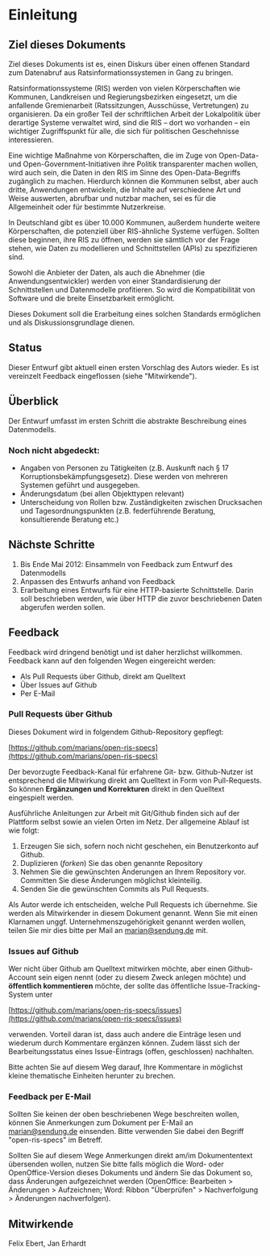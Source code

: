Einleitung
==========

Ziel dieses Dokuments
---------------------

Ziel dieses Dokuments ist es, einen Diskurs über einen offenen Standard zum Datenabruf aus Ratsinformationssystemen in Gang zu bringen.

Ratsinformationssysteme (RIS) werden von vielen Körperschaften wie Kommunen, Landkreisen und Regierungsbezirken eingesetzt, um die anfallende Gremienarbeit (Ratssitzungen, Ausschüsse, Vertretungen) zu organisieren. Da ein großer Teil der schriftlichen Arbeit der Lokalpolitik über derartige Systeme verwaltet wird, sind die RIS – dort wo vorhanden – ein wichtiger Zugriffspunkt für alle, die sich für politischen Geschehnisse interessieren.

Eine wichtige Maßnahme von Körperschaften, die im Zuge von Open-Data- und Open-Government-Initiativen ihre Politik transparenter machen wollen, wird auch sein, die Daten in den RIS im Sinne des Open-Data-Begriffs zugänglich zu machen. Hierdurch können die Kommunen selbst, aber auch dritte, Anwendungen entwickeln, die Inhalte auf verschiedene Art und Weise auswerten, abrufbar und nutzbar machen, sei es für die Allgemeinheit oder für bestimmte Nutzerkreise.

In Deutschland gibt es über 10.000 Kommunen, außerdem hunderte weitere Körperschaften, die potenziell über RIS-ähnliche Systeme verfügen. Sollten diese beginnen, ihre RIS  zu öffnen, werden sie sämtlich vor der Frage stehen, wie Daten zu modellieren und Schnittstellen (APIs) zu spezifizieren sind.

Sowohl die Anbieter der Daten, als auch die Abnehmer (die Anwendungsentwickler) werden von einer Standardisierung der Schnittstellen und Datenmodelle profitieren. So wird die Kompatibilität von Software und die breite Einsetzbarkeit ermöglicht.

Dieses Dokument soll die Erarbeitung eines solchen Standards ermöglichen und als Diskussionsgrundlage dienen.

Status
------

Dieser Entwurf gibt aktuell einen ersten Vorschlag des Autors wieder. Es ist vereinzelt Feedback eingeflossen (siehe "Mitwirkende").


Überblick
---------

Der Entwurf umfasst im ersten Schritt die abstrakte Beschreibung eines Datenmodells.

### Noch nicht abgedeckt: ###

* Angaben von Personen zu Tätigkeiten (z.B. Auskunft nach § 17 Korruptionsbekämpfungsgesetz). Diese werden von mehreren Systemen geführt und ausgegeben.
* Änderungsdatum (bei allen Objekttypen relevant)
* Unterscheidung von Rollen bzw. Zuständigkeiten zwischen Drucksachen und Tagesordnungspunkten (z.B. federführende Beratung, konsultierende Beratung etc.)


Nächste Schritte
----------------

1. Bis Ende Mai 2012: Einsammeln von Feedback zum Entwurf des Datenmodells
2. Anpassen des Entwurfs anhand von Feedback
3. Erarbeitung eines Entwurfs für eine HTTP-basierte Schnittstelle. Darin soll beschrieben werden, wie über HTTP die zuvor beschriebenen Daten abgerufen werden sollen.


Feedback
--------

Feedback wird dringend benötigt und ist daher herzlichst willkommen. Feedback kann auf den folgenden Wegen eingereicht werden:

* Als Pull Requests über Github, direkt am Quelltext
* Über Issues auf Github
* Per E-Mail

### Pull Requests über Github ###

Dieses Dokument wird in folgendem Github-Repository gepflegt:

[https://github.com/marians/open-ris-specs](https://github.com/marians/open-ris-specs)


Der bevorzugte Feedback-Kanal für erfahrene Git- bzw. Github-Nutzer ist entsprechend die Mitwirkung direkt am Quelltext in Form von Pull-Requests. So können **Ergänzungen und Korrekturen** direkt in den Quelltext eingespielt werden.

Ausführliche Anleitungen zur Arbeit mit Git/Github finden sich auf der Plattform selbst sowie an vielen Orten im Netz. Der allgemeine Ablauf ist wie folgt:

1. Erzeugen Sie sich, sofern noch nicht geschehen, ein Benutzerkonto auf Github.
2. Duplizieren (_forken_) Sie das oben genannte Repository
3. Nehmen Sie die gewünschten Änderungen an Ihrem Repository vor. Committen Sie diese Änderungen möglichst kleinteilig.
4. Senden Sie die gewünschten Commits als Pull Requests.

Als Autor werde ich entscheiden, welche Pull Requests ich übernehme. Sie werden als Mitwirkender in diesem Dokument genannt. Wenn Sie mit einen Klarnamen unggf. Unternehmenszugehörigkeit genannt werden wollen, teilen Sie mir dies bitte per Mail an marian@sendung.de mit.


### Issues auf Github ###

Wer nicht über Github am Quelltext mitwirken möchte, aber einen Github-Account sein eigen nennt (oder zu diesem Zweck anlegen möchte) und **öffentlich kommentieren** möchte, der sollte das öffentliche Issue-Tracking-System unter

[https://github.com/marians/open-ris-specs/issues](https://github.com/marians/open-ris-specs/issues)

verwenden. Vorteil daran ist, dass auch andere die Einträge lesen und wiederum durch Kommentare ergänzen können. Zudem lässt sich der Bearbeitungsstatus eines Issue-Eintrags (offen, geschlossen) nachhalten.

Bitte achten Sie auf diesem Weg darauf, Ihre Kommentare in möglichst kleine thematische Einheiten herunter zu brechen.

### Feedback per E-Mail ###

Sollten Sie keinen der oben beschriebenen Wege beschreiten wollen, können Sie Anmerkungen zum Dokument per E-Mail an marian@sendung.de einsenden. Bitte verwenden Sie dabei den Begriff "open-ris-specs" im Betreff.

Sollten Sie auf diesem Wege Anmerkungen direkt am/im Dokumententext übersenden wollen, nutzen Sie bitte falls möglich die Word- oder OpenOffice-Version dieses Dokuments und ändern Sie das Dokument so, dass Änderungen aufgezeichnet werden (OpenOffice: Bearbeiten > Änderungen > Aufzeichnen; Word: Ribbon "Überprüfen" > Nachverfolgung > Änderungen nachverfolgen).


Mitwirkende
-----------

Felix Ebert, Jan Erhardt
